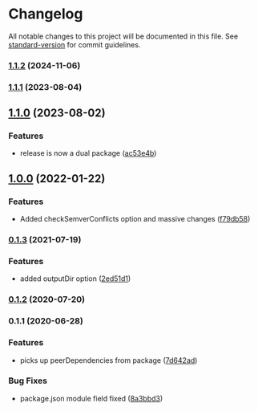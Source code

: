 # Changelog

All notable changes to this project will be documented in this file. See [standard-version](https://github.com/conventional-changelog/standard-version) for commit guidelines.

### [1.1.2](https://github.com/toolbuilder/rollup-plugin-create-test-package-json/compare/v1.1.1...v1.1.2) (2024-11-06)

### [1.1.1](https://github.com/toolbuilder/rollup-plugin-create-test-package-json/compare/v1.1.0...v1.1.1) (2023-08-04)

## [1.1.0](https://github.com/toolbuilder/rollup-plugin-create-test-package-json/compare/v1.0.0...v1.1.0) (2023-08-02)


### Features

* release is now a dual package ([ac53e4b](https://github.com/toolbuilder/rollup-plugin-create-test-package-json/commit/ac53e4b1ff5804e6d45d26efab1756760d7b7b2d))

## [1.0.0](https://github.com/toolbuilder/rollup-plugin-create-test-package-json/compare/v0.1.3...v1.0.0) (2022-01-22)


### Features

* Added checkSemverConflicts option and massive changes ([f79db58](https://github.com/toolbuilder/rollup-plugin-create-test-package-json/commit/f79db58787c5973c62b8aaf8a8719729fe4f89a7))

### [0.1.3](https://github.com/toolbuilder/rollup-plugin-create-test-package-json/compare/v0.1.2...v0.1.3) (2021-07-19)


### Features

* added outputDir option ([2ed51d1](https://github.com/toolbuilder/rollup-plugin-create-test-package-json/commit/2ed51d1e30ce9d6d9631dc6d39e4a5cb50bcf3a9))

### [0.1.2](https://github.com/toolbuilder/rollup-plugin-create-test-package-json/compare/v0.1.1...v0.1.2) (2020-07-20)

### 0.1.1 (2020-06-28)


### Features

* picks up peerDependencies from package ([7d642ad](https://github.com/toolbuilder/rollup-plugin-create-test-package-json/commit/7d642ad5384284ae8c1891f55e15fe877aba1838))


### Bug Fixes

* package.json module field fixed ([8a3bbd3](https://github.com/toolbuilder/rollup-plugin-create-test-package-json/commit/8a3bbd3155ea891ff5be765927ddd652c20a31e6))
